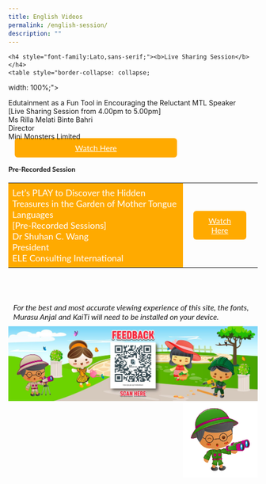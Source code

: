 ```yaml
---
title: English Videos
permalink: /english-session/
description: ""
---
```



<style>
    .btn1{
    font-size: 16px;
    font-family:Lato,sans-serif;
    background-color: #fa0;
    padding: 10px 13px;
    margin: -5px 13px;
    border-radius: 6px;
    width: 60%;
    text-align: center;
    display:block;
    }
     .btn1:hover {
background-color: lightgrey;!important;
}
.content a {
margin-bottom:0rem;
text-decoration:none;
}
@media only screen and (max-width: 600px) {
    .btn1 {
      width:74%
    }
}
</style>


    <h4 style="font-family:Lato,sans-serif;"><b>Live Sharing Session</b></h4>
    <table style="border-collapse: collapse;
  width: 100%;">
  <tbody><tr>
    <td style="border: none; width: 70%;
  text-align: left;padding: 8px;background-color:#fa0;color:#fff;font-family:Lato,sans-serif;font-size: 18px;">Edutainment as a Fun Tool in Encouraging the Reluctant MTL Speaker<br>
  [Live Sharing Session from 4.00pm to 5.00pm]<br>
Ms Rilla Melati Binte Bahri<br>
            Director<br>
            Mini Monsters Limited
        <br>
        </td>
    <td style="border: none;
  text-align: left;padding: 8px;width: 30%;font-family:Lato,sans-serif;">
 <a href="/ms-rilla-melati" class="btn1" style="color:#fff;">Watch Here</a>
</td>
    </tr>
</tbody></table>
    <h4 style="font-family:Lato,sans-serif;"><b>Pre-Recorded Session</b></h4>
<table style="border-collapse: collapse;
  width: 100%;">
  <tbody><tr>
    <td style="border: none; width: 70%;
  text-align: left;padding: 8px;background-color:#fa0;color:#fff;font-family:Lato,sans-serif;font-size: 18px;">Let’s PLAY to Discover the Hidden Treasures in the Garden of Mother Tongue Languages<br>
  [Pre-Recorded Sessions]<br>
Dr Shuhan C. Wang<br>
            President<br>
            ELE Consulting International<br>
     </td>
    <td style="border: none;
  text-align: left;padding: 8px;width: 30%;">
 <a href="/dr-shuhan-c-wang" class="btn1" style="color:#fff;font-family:Lato,sans-serif;">Watch Here</a>
</td>
    </tr>
</tbody></table>
    <br><br>
    <p style="font-size: 16px;font-family: Lato,sans-serif;font-style: italic;padding-top:12px;margin:10px;">For the best and most accurate viewing experience of this site, the fonts, Murasu Anjal and KaiTi will need to be installed on your device.</p>
	<img src="/images/Feedback-Slide.jpg">
<br>
<img src="/images/Explore-MTLS_Mascot_Scavenger-V1-03.png" style="float: right; width:30%;">

	